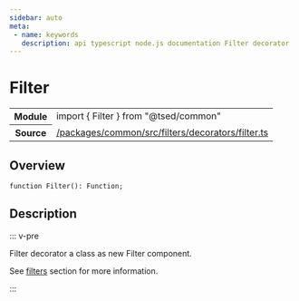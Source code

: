 ```yaml
---
sidebar: auto
meta:
 - name: keywords
   description: api typescript node.js documentation Filter decorator
---
```

# Filter <Badge text="Decorator" type="decorator"/>
<!-- Summary -->
<section class="symbol-info"><table class="is-full-width"><tbody><tr><th>Module</th><td><div class="lang-typescript"><span class="token keyword">import</span> { Filter }&nbsp;<span class="token keyword">from</span>&nbsp;<span class="token string">"@tsed/common"</span></div></td></tr><tr><th>Source</th><td><a href="https://github.com/TypedProject/ts-express-decorators/blob/v5.4.0/packages/common/src/filters/decorators/filter.ts#L0-L0">/packages/common/src/filters/decorators/filter.ts</a></td></tr></tbody></table></section>

<!-- Overview -->
## Overview


<pre><code class="typescript-lang ">function <span class="token function">Filter</span><span class="token punctuation">(</span><span class="token punctuation">)</span><span class="token punctuation">:</span> Function<span class="token punctuation">;</span></code></pre>



<!-- Description -->
## Description

::: v-pre

Filter decorator a class as new Filter component.

See [filters](/docs/filters.md) section for more information.

:::